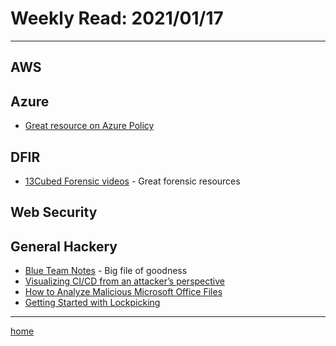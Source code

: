 # Weekly Read: 2021/01/17
----

## AWS



## Azure

 * [Great resource on Azure Policy](https://github.com/globalbao/awesome-azure-policy)


## DFIR

 * [13Cubed Forensic videos](https://www.youtube.com/channel/UCy8ntxFEudOCRZYT1f7ya9Q)  - Great forensic resources



## Web Security



## General Hackery
 
 * [Blue Team Notes](https://github.com/Purp1eW0lf/Blue-Team-Notes) - Big file of goodness 
 * [Visualizing CI/CD from an attacker’s perspective](https://medium.com/cider-sec/visualizing-ci-cd-from-an-attackers-perspective-22dfa38c9d09)
 * [How to Analyze Malicious Microsoft Office Files](https://www.intezer.com/blog/malware-analysis/analyze-malicious-microsoft-office-files/)
 * [Getting Started with Lockpicking](https://blog.yaelwrites.com/getting-started-with-lockpicking/)
 




----
[home](index.md)
